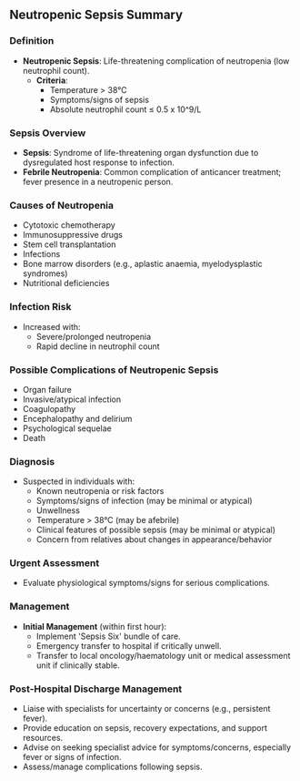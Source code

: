 ## Neutropenic Sepsis Summary

### Definition
- **Neutropenic Sepsis**: Life-threatening complication of neutropenia (low neutrophil count).
  - **Criteria**: 
    - Temperature > 38°C
    - Symptoms/signs of sepsis
    - Absolute neutrophil count ≤ 0.5 x 10^9/L

### Sepsis Overview
- **Sepsis**: Syndrome of life-threatening organ dysfunction due to dysregulated host response to infection.
- **Febrile Neutropenia**: Common complication of anticancer treatment; fever presence in a neutropenic person.

### Causes of Neutropenia
- Cytotoxic chemotherapy
- Immunosuppressive drugs
- Stem cell transplantation
- Infections
- Bone marrow disorders (e.g., aplastic anaemia, myelodysplastic syndromes)
- Nutritional deficiencies

### Infection Risk
- Increased with:
  - Severe/prolonged neutropenia
  - Rapid decline in neutrophil count

### Possible Complications of Neutropenic Sepsis
- Organ failure
- Invasive/atypical infection
- Coagulopathy
- Encephalopathy and delirium
- Psychological sequelae
- Death

### Diagnosis
- Suspected in individuals with:
  - Known neutropenia or risk factors
  - Symptoms/signs of infection (may be minimal or atypical)
  - Unwellness
  - Temperature > 38°C (may be afebrile)
  - Clinical features of possible sepsis (may be minimal or atypical)
  - Concern from relatives about changes in appearance/behavior

### Urgent Assessment
- Evaluate physiological symptoms/signs for serious complications.

### Management
- **Initial Management** (within first hour):
  - Implement 'Sepsis Six' bundle of care.
  - Emergency transfer to hospital if critically unwell.
  - Transfer to local oncology/haematology unit or medical assessment unit if clinically stable.

### Post-Hospital Discharge Management
- Liaise with specialists for uncertainty or concerns (e.g., persistent fever).
- Provide education on sepsis, recovery expectations, and support resources.
- Advise on seeking specialist advice for symptoms/concerns, especially fever or signs of infection.
- Assess/manage complications following sepsis.
